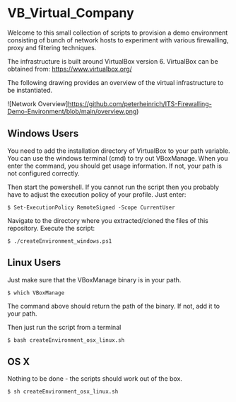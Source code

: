 # VB_Virtual_Company
Welcome to this small collection of scripts to provision a demo environment consisting of bunch of network hosts to experiment with various firewalling, proxy and filtering techniques.

The infrastructure is built around VirtualBox version 6. VirtualBox can be obtained from: https://www.virtualbox.org/

The following drawing provides an overview of the virtual infrastructure to be instantiated.

![Network Overview]https://github.com/peterheinrich/ITS-Firewalling-Demo-Environment/blob/main/overview.png)

## Windows Users
You need to add the installation directory of VirtualBox to your path variable. 
You can use the windows terminal (cmd) to try out VBoxManage. When you enter the command, you should get usage information. If not, your path is not configured correctly.

Then start the powershell. 
If you cannot run the script then you probably have to adjust the execution policy of your profile. Just enter:
```
$ Set-ExecutionPolicy RemoteSigned -Scope CurrentUser
```

Navigate to the directory where you extracted/cloned the files of this repository. Execute the script:
```
$ ./createEnvironment_windows.ps1
```

## Linux Users
Just make sure that the VBoxManage binary is in your path.
```
$ which VBoxManage
```
The command above should return the path of the binary. If not, add it to your path.

Then just run the script from a terminal
```
$ bash createEnvironment_osx_linux.sh
```

## OS X 
Nothing to be done - the scripts should work out of the box.

```
$ sh createEnvironment_osx_linux.sh
```
